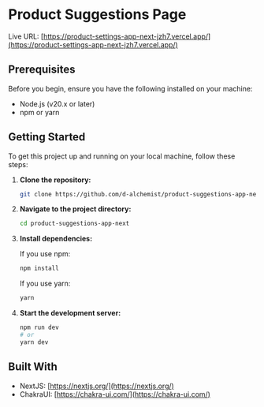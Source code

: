 # Product Suggestions Page

Live URL: [https://product-settings-app-next-jzh7.vercel.app/](https://product-settings-app-next-jzh7.vercel.app/)

## Prerequisites

Before you begin, ensure you have the following installed on your machine:

- Node.js (v20.x or later)
- npm or yarn

## Getting Started

To get this project up and running on your local machine, follow these steps:

1. **Clone the repository:**

    ```bash
    git clone https://github.com/d-alchemist/product-suggestions-app-next.git
    ```

2. **Navigate to the project directory:**

    ```bash
    cd product-suggestions-app-next
    ```

3. **Install dependencies:**

    If you use npm:

    ```bash
    npm install
    ```

    If you use yarn:

    ```bash
    yarn
    ```

4. **Start the development server:**

    ```bash
    npm run dev
    # or
    yarn dev
    ```


## Built With
- NextJS: [https://nextjs.org/](https://nextjs.org/)
- ChakraUI: [https://chakra-ui.com/](https://chakra-ui.com/)